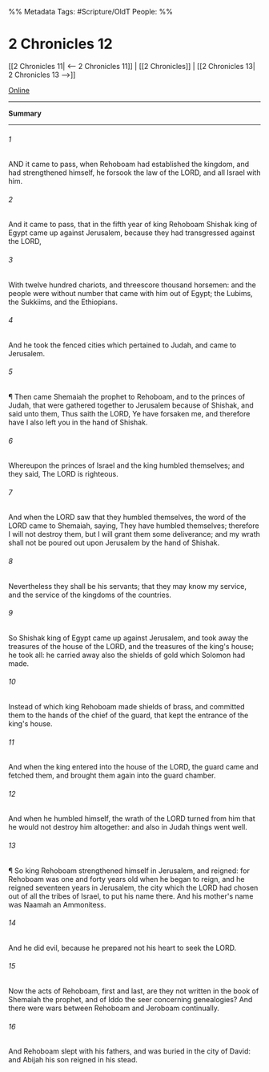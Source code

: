 

%% Metadata
Tags: #Scripture/OldT
People: 
%%
# 2 Chronicles 12
[[2 Chronicles 11| <-- 2 Chronicles 11]] | [[2 Chronicles]] | [[2 Chronicles 13| 2 Chronicles 13 -->]]

[Online](https://churchofjesuschrist.org/study/scriptures/ot/2-chr/12?lang=eng)

---
__Summary__



---

###### 1
AND it came to pass, when Rehoboam had established the kingdom, and had strengthened himself, he forsook the law of the LORD, and all Israel with him.
###### 2
And it came to pass, that in the fifth year of king Rehoboam Shishak king of Egypt came up against Jerusalem, because they had transgressed against the LORD,
###### 3
With twelve hundred chariots, and threescore thousand horsemen: and the people were without number that came with him out of Egypt; the Lubims, the Sukkiims, and the Ethiopians.
###### 4
And he took the fenced cities which pertained to Judah, and came to Jerusalem.
###### 5
¶ Then came Shemaiah the prophet to Rehoboam, and to the princes of Judah, that were gathered together to Jerusalem because of Shishak, and said unto them, Thus saith the LORD, Ye have forsaken me, and therefore have I also left you in the hand of Shishak.
###### 6
Whereupon the princes of Israel and the king humbled themselves; and they said, The LORD is righteous.
###### 7
And when the LORD saw that they humbled themselves, the word of the LORD came to Shemaiah, saying, They have humbled themselves; therefore I will not destroy them, but I will grant them some deliverance; and my wrath shall not be poured out upon Jerusalem by the hand of Shishak.
###### 8
Nevertheless they shall be his servants; that they may know my service, and the service of the kingdoms of the countries.
###### 9
So Shishak king of Egypt came up against Jerusalem, and took away the treasures of the house of the LORD, and the treasures of the king's house; he took all: he carried away also the shields of gold which Solomon had made.
###### 10
Instead of which king Rehoboam made shields of brass, and committed them to the hands of the chief of the guard, that kept the entrance of the king's house.
###### 11
And when the king entered into the house of the LORD, the guard came and fetched them, and brought them again into the guard chamber.
###### 12
And when he humbled himself, the wrath of the LORD turned from him that he would not destroy him altogether: and also in Judah things went well.
###### 13
¶ So king Rehoboam strengthened himself in Jerusalem, and reigned: for Rehoboam was one and forty years old when he began to reign, and he reigned seventeen years in Jerusalem, the city which the LORD had chosen out of all the tribes of Israel, to put his name there.  And his mother's name was Naamah an Ammonitess.
###### 14
And he did evil, because he prepared not his heart to seek the LORD.
###### 15
Now the acts of Rehoboam, first and last, are they not written in the book of Shemaiah the prophet, and of Iddo the seer concerning genealogies?  And there were wars between Rehoboam and Jeroboam continually.
###### 16
And Rehoboam slept with his fathers, and was buried in the city of David: and Abijah his son reigned in his stead.



